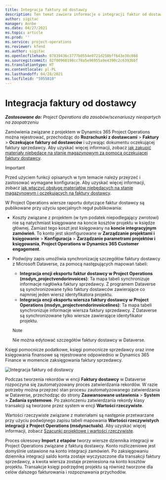 ```yaml
---
title: Integracja faktury od dostawcy
description: Ten temat zawiera informacje o integracji faktur od dostawcy w Project Operations.
author: sigitac
manager: Annbe
ms.date: 04/27/2021
ms.topic: article
ms.prod: ''
ms.service: project-operations
ms.reviewer: kfend
ms.author: sigitac
ms.openlocfilehash: 07839436c3777b0554e0721d250bff643e38c088
ms.sourcegitcommit: 02f00960198cc78a5e96955a9e4390c2c6393bbf
ms.translationtype: HT
ms.contentlocale: pl-PL
ms.lasthandoff: 04/28/2021
ms.locfileid: "5955810"
---
```

# <a name="vendor-invoice-integration"></a>Integracja faktury od dostawcy

_**Zastosowane do:** Project Operations dla zasobów/scenariuszy nieopartych na zaopatrzeniu_

Zamówienia związane z projektem w Dynamics 365 Project Operations można rejestrować, przechodząc do **Rozrachunki z dostawcami** > **Faktury** > **Oczekujące faktury od dostawców** i używając dokumentu oczekującej faktury sprzedawcy. Aby uzyskać więcej informacji, zobacz [jak zakupić materiały niebędące na stanie magazynowym za pomocą oczekującej faktury dostawcy](../procurement/pending-vendor-invoices.md).

> [!IMPORTANT]
> Przed użyciem funkcji opisanych w tym temacie należy przejrzeć i zastosować wymagane konfiguracje. Aby uzyskać więcej informacji, zobacz [jak włączyć obsługę materiałów niebędących na stanie magazynowym i oczekujących na faktury dostawcy](../procurement/configure-materials-nonstocked.md).

W Project Operations wiersze raportu dotyczące faktur dostawcy są publikowane przy użyciu specjalnych reguł publikowania:

- Koszty związane z projektem (w tym podatek niepodlegający zwrotowi) nie są natychmiast księgowane na koncie kosztów projektu w księdze głównej. Zamiast tego koszt jest księgowany na **koncie integracyjnym zamówień**. To konto jest skonfigurowane w **Zarządzanie projektami i księgowanie** > **Konfiguracja** > **Zarządzanie parametrami projektów i księgowania**, **Project Operations w Dynamics 365 Customer engagement**.
- Podwójny zapis umożliwia synchronizację szczegółów faktury dostawcy z Microsoft Dataverse, za pomocą następujących mapowań tabeli:

     - **Integracja encji eksportu faktur dostawcy w Project Operations (msdyn_projectvendorinvoices)**: Ta mapa tabeli synchronizuje informacje nagłówka faktury sprzedawcy. Z programem Dataverse są synchronizowane tylko faktury dostawców zawierające co najmniej jeden wiersz identyfikatora projektu.
     - **Integracja encji eksportu wiersza faktury dostawcy w Project Operations (msdyn_projectvendorinvoicelines)**: Ta mapa tabeli synchronizuje informacje wiersza faktury sprzedawcy. Z Dataverse są synchronizowane tylko wiersze zawierające identyfikator projektu.

     > [!NOTE]
     > Nie można edytować szczegółów faktury dostawcy w Dataverse.

Księgi pomocnicze podatkowe, księgi pomocnicze sprzedawcy oraz inne księgowania finansowe są rejestrowane odpowiednio w Dynamics 365 Finance w momencie zaksięgowania faktury sprzedawcy.

![Integracja faktury od dostawcy](media/DW7VendorInvoice.png)

Podczas tworzenia rekordów w encji **Faktury dostawcy** w Dataverse rozpoczyna się zautomatyzowany proces zatwierdzania rekordów. W razie potrzeby można przejrzeć stan procesu zautomatyzowanego zatwierdzania w Dataverse, przechodząc do strony **Zaawansowane ustawienia** > **System** > **Zadania systemowe**. Po zakończeniu zatwierdzania rekordy klasy transakcji są tworzone przez system w encji **Wartości rzeczywiste**.

Wartości rzeczywiste związane z materiałami są następnie przetwarzane przy użyciu podwójnego zapisu tabeli mapowania **Wartości rzeczywistych integracji z Project Operations (msdynactuals)**. Aby uzyskać więcej informacji, zobacz [Szacunki projektowe i wartości rzeczywiste](resource-dual-write-estimates-actuals.md).

Proces okresowy **Import z etapów** tworzy wiersze dziennika integracji w Project Operations związane z fakturą dostawcy. Konto rozliczeniowe jest domyślnie ustawione na konto integracji zamówień. Po zaksięgowaniu dziennika integracji saldo konta zostaje wyczyszczone dla transakcji faktury sprzedawcy, a kwota wiersza zostaje przeniesiona na konto kosztów projektu. Transakcje księgi podrzędnej projektu są również tworzone dla celów dalszego fakturowania i rozpoznawania przychodów.
